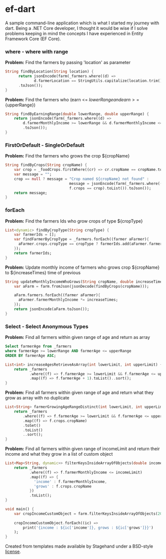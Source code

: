 # ef-dart

A sample command-line application which is what I started my journey with dart. Being a .NET Core developer,
I thought it would be wise if I solve problems keeping in mind the concepts I have experienced in Entity Framework Core (EF Core).


### where - where with range
**Problem:** Find the farmers by passing 'location' as parameter
```dart
String findByLocation(String location) {
      return jsonEncode(farm(_farmers.where((d) =>
             d.farmerLocation == StringUtils.capitalize(location.trim())).toList())
      .toJson());
}
``` 

**Problem:** Find the farmers who (earn <= ${lowerRange} and earn >=${upperRange})
```dart
String findByEarningRange(double lowerRange, double upperRange) {
    return jsonEncode(farm(_farmers.where((d) =>
        d.farmerMonthlyIncome >= lowerRange && d.farmerMonthlyIncome <= upperRange).toList())
        .toJson());
}
``` 


### FirstOrDefault - SingleOrDefault
**Problem:** Find the farmers who grows the crop ${cropName}
```dart
String findByCrops(String cropName) {
    var crop = _foodCrops.firstWhere((cr) => cr.cropName == cropName.toLowerCase().trim(), orElse: null);
    var message = "";
    crop == null ? message = "Crop named ${cropName} not found" :
                             message = jsonEncode(farm(_farmers.where((f) =>
                             f.crops == crop).toList()).toJson());
    return message;
}
``` 

### forEach
**Problem:** Find the farmers Ids who grow crops of type ${cropType}
```dart
List<dynamic> findByCropType(String cropType) {
    var farmerIds = [];
    var findFarmerByCropType = _farmers.forEach((farmer aFarmer){
      aFarmer.crops.cropType == cropType ? farmerIds.add(aFarmer.farmerId) : null;
    });
    return farmerIds;
}
``` 

**Problem:** Update monthly income of farmers who grows crop ${cropName} to ${increaseTimes} time of previous
```dart
String updateMonthlyIncomeWhoGrows(String cropName, double increaseTimes) {
    var aFarm = farm.fromJson(jsonDecode(findByCrops(cropName)));

    aFarm.farmers.forEach((farmer aFarmer){
      aFarmer.farmerMonthlyIncome *= increaseTimes;
    });
    return jsonEncode(aFarm.toJson());
}
``` 

### Select - Select Anonymous Types
**Problem:** Find all farmers within given range of age and return as array 
```sql
Select farmerAge from _farmers
where farmerAge >= lowerRange AND farmerAge <= upperRange 
ORDER BY farmerAge ASC;
``` 
```dart
List<int> increaseAgesRetrieveAsArray(int lowerLimit, int upperLimit) {
    return _farmers
           .where((f) => f.farmerAge >= lowerLimit && f.farmerAge <= upperLimit)
           .map((f) => f.farmerAge + 1).toList()..sort();
}
``` 

**Problem:** Find all farmers within given range of age and return what they grow as array with no duplicate
```dart
List<String> farmerGrowingAgeRangeDistinct(int lowerLimit, int upperLimit) {
    return _farmers
        .where((f) => f.farmerAge >= lowerLimit && f.farmerAge <= upperLimit)
        .map((f) => f.crops.cropName)
        .toSet()
        .toList()
        ..sort();
}
``` 

**Problem:** Find all farmers within given range of incomeLimit and return their income and what they grow in a list of custom object
```dart
List<Map<String, dynamic>> filterKeysInsideArrayOfObjects(double incomeLimit) {
    return _farmers
           .where((f) => f.farmerMonthlyIncome <= incomeLimit)
           .map((f) => {
             'income' : f.farmerMonthlyIncome,
             'grows' : f.crops.cropName
           })
           .toList();
}

void main() {
    var cropIncomeCustomObject = farm.filterKeysInsideArrayOfObjects(20000);
    
    cropIncomeCustomObject.forEach((ic) =>
        print('{income : ${ic['income']}, grows : ${ic['grows']}}')
    );
}
```

Created from templates made available by Stagehand under a BSD-style
[license](https://github.com/dart-lang/stagehand/blob/master/LICENSE).
